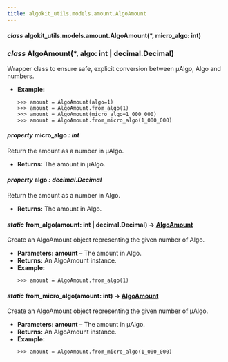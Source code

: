 ```yaml
---
title: algokit_utils.models.amount.AlgoAmount
---
```


#### _class_ algokit_utils.models.amount.AlgoAmount(\*, micro_algo: int)

### _class_ AlgoAmount(\*, algo: int | decimal.Decimal)

Wrapper class to ensure safe, explicit conversion between µAlgo, Algo and numbers.

- **Example:**
  ```pycon
  >>> amount = AlgoAmount(algo=1)
  >>> amount = AlgoAmount.from_algo(1)
  >>> amount = AlgoAmount(micro_algo=1_000_000)
  >>> amount = AlgoAmount.from_micro_algo(1_000_000)
  ```

#### _property_ micro_algo _: int_

Return the amount as a number in µAlgo.

- **Returns:**
  The amount in µAlgo.

#### _property_ algo _: decimal.Decimal_

Return the amount as a number in Algo.

- **Returns:**
  The amount in Algo.

#### _static_ from_algo(amount: int | decimal.Decimal) → [AlgoAmount](#AlgoAmount)

Create an AlgoAmount object representing the given number of Algo.

- **Parameters:**
  **amount** – The amount in Algo.
- **Returns:**
  An AlgoAmount instance.
- **Example:**
  ```pycon
  >>> amount = AlgoAmount.from_algo(1)
  ```

#### _static_ from_micro_algo(amount: int) → [AlgoAmount](#AlgoAmount)

Create an AlgoAmount object representing the given number of µAlgo.

- **Parameters:**
  **amount** – The amount in µAlgo.
- **Returns:**
  An AlgoAmount instance.
- **Example:**
  ```pycon
  >>> amount = AlgoAmount.from_micro_algo(1_000_000)
  ```
